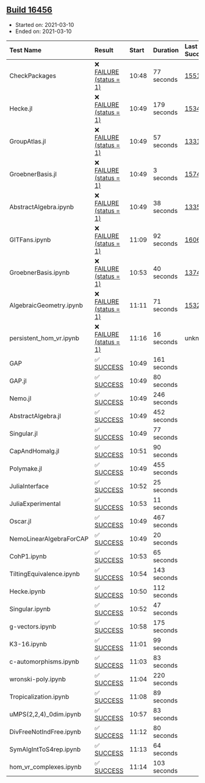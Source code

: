 ## [Build 16456](https://oscarci.mathematik.uni-kl.de/job/oscar/16456/)

* Started on: 2021-03-10
* Ended on: 2021-03-10

| Test Name    | Result | Start | Duration | Last Success | First Failure |
|:-------------|:-------|:------|:---------|:-------------|:--------------|
| CheckPackages | ❌ [FAILURE (status = 1)](https://oscarci.mathematik.uni-kl.de/job/oscar/16456/artifact/logs/build-16456/CheckPackages.log) | 10:48 | 77 seconds | [15514](https://oscarci.mathematik.uni-kl.de/job/oscar/15514/) | [15515](https://oscarci.mathematik.uni-kl.de/job/oscar/15515/) |
| Hecke.jl | ❌ [FAILURE (status = 1)](https://oscarci.mathematik.uni-kl.de/job/oscar/16456/artifact/logs/build-16456/Hecke.jl.log) | 10:49 | 179 seconds | [15344](https://oscarci.mathematik.uni-kl.de/job/oscar/15344/) | [15348](https://oscarci.mathematik.uni-kl.de/job/oscar/15348/) |
| GroupAtlas.jl | ❌ [FAILURE (status = 1)](https://oscarci.mathematik.uni-kl.de/job/oscar/16456/artifact/logs/build-16456/GroupAtlas.jl.log) | 10:49 | 57 seconds | [13311](https://oscarci.mathematik.uni-kl.de/job/oscar/13311/) | [13312](https://oscarci.mathematik.uni-kl.de/job/oscar/13312/) |
| GroebnerBasis.jl | ❌ [FAILURE (status = 1)](https://oscarci.mathematik.uni-kl.de/job/oscar/16456/artifact/logs/build-16456/GroebnerBasis.jl.log) | 10:49 | 3 seconds | [15745](https://oscarci.mathematik.uni-kl.de/job/oscar/15745/) | [15746](https://oscarci.mathematik.uni-kl.de/job/oscar/15746/) |
| AbstractAlgebra.ipynb | ❌ [FAILURE (status = 1)](https://oscarci.mathematik.uni-kl.de/job/oscar/16456/artifact/logs/build-16456/AbstractAlgebra.ipynb.log) | 10:49 | 38 seconds | [13355](https://oscarci.mathematik.uni-kl.de/job/oscar/13355/) | [13356](https://oscarci.mathematik.uni-kl.de/job/oscar/13356/) |
| GITFans.ipynb | ❌ [FAILURE (status = 1)](https://oscarci.mathematik.uni-kl.de/job/oscar/16456/artifact/logs/build-16456/GITFans.ipynb.log) | 11:09 | 92 seconds | [16068](https://oscarci.mathematik.uni-kl.de/job/oscar/16068/) | [16069](https://oscarci.mathematik.uni-kl.de/job/oscar/16069/) |
| GroebnerBasis.ipynb | ❌ [FAILURE (status = 1)](https://oscarci.mathematik.uni-kl.de/job/oscar/16456/artifact/logs/build-16456/GroebnerBasis.ipynb.log) | 10:53 | 40 seconds | [13748](https://oscarci.mathematik.uni-kl.de/job/oscar/13748/) | [13749](https://oscarci.mathematik.uni-kl.de/job/oscar/13749/) |
| AlgebraicGeometry.ipynb | ❌ [FAILURE (status = 1)](https://oscarci.mathematik.uni-kl.de/job/oscar/16456/artifact/logs/build-16456/AlgebraicGeometry.ipynb.log) | 11:11 | 71 seconds | [15322](https://oscarci.mathematik.uni-kl.de/job/oscar/15322/) | [15323](https://oscarci.mathematik.uni-kl.de/job/oscar/15323/) |
| persistent_hom_vr.ipynb | ❌ [FAILURE (status = 1)](https://oscarci.mathematik.uni-kl.de/job/oscar/16456/artifact/logs/build-16456/persistent_hom_vr.ipynb.log) | 11:16 | 16 seconds | unknown | unknown |
| GAP | ✅ [SUCCESS](https://oscarci.mathematik.uni-kl.de/job/oscar/16456/artifact/logs/build-16456/GAP.log) | 10:49 | 161 seconds |  |  |
| GAP.jl | ✅ [SUCCESS](https://oscarci.mathematik.uni-kl.de/job/oscar/16456/artifact/logs/build-16456/GAP.jl.log) | 10:49 | 80 seconds |  |  |
| Nemo.jl | ✅ [SUCCESS](https://oscarci.mathematik.uni-kl.de/job/oscar/16456/artifact/logs/build-16456/Nemo.jl.log) | 10:49 | 246 seconds |  |  |
| AbstractAlgebra.jl | ✅ [SUCCESS](https://oscarci.mathematik.uni-kl.de/job/oscar/16456/artifact/logs/build-16456/AbstractAlgebra.jl.log) | 10:49 | 452 seconds |  |  |
| Singular.jl | ✅ [SUCCESS](https://oscarci.mathematik.uni-kl.de/job/oscar/16456/artifact/logs/build-16456/Singular.jl.log) | 10:49 | 77 seconds |  |  |
| CapAndHomalg.jl | ✅ [SUCCESS](https://oscarci.mathematik.uni-kl.de/job/oscar/16456/artifact/logs/build-16456/CapAndHomalg.jl.log) | 10:51 | 90 seconds |  |  |
| Polymake.jl | ✅ [SUCCESS](https://oscarci.mathematik.uni-kl.de/job/oscar/16456/artifact/logs/build-16456/Polymake.jl.log) | 10:49 | 455 seconds |  |  |
| JuliaInterface | ✅ [SUCCESS](https://oscarci.mathematik.uni-kl.de/job/oscar/16456/artifact/logs/build-16456/JuliaInterface.log) | 10:52 | 25 seconds |  |  |
| JuliaExperimental | ✅ [SUCCESS](https://oscarci.mathematik.uni-kl.de/job/oscar/16456/artifact/logs/build-16456/JuliaExperimental.log) | 10:53 | 11 seconds |  |  |
| Oscar.jl | ✅ [SUCCESS](https://oscarci.mathematik.uni-kl.de/job/oscar/16456/artifact/logs/build-16456/Oscar.jl.log) | 10:49 | 467 seconds |  |  |
| NemoLinearAlgebraForCAP | ✅ [SUCCESS](https://oscarci.mathematik.uni-kl.de/job/oscar/16456/artifact/logs/build-16456/NemoLinearAlgebraForCAP.log) | 10:49 | 20 seconds |  |  |
| CohP1.ipynb | ✅ [SUCCESS](https://oscarci.mathematik.uni-kl.de/job/oscar/16456/artifact/logs/build-16456/CohP1.ipynb.log) | 10:53 | 65 seconds |  |  |
| TiltingEquivalence.ipynb | ✅ [SUCCESS](https://oscarci.mathematik.uni-kl.de/job/oscar/16456/artifact/logs/build-16456/TiltingEquivalence.ipynb.log) | 10:54 | 143 seconds |  |  |
| Hecke.ipynb | ✅ [SUCCESS](https://oscarci.mathematik.uni-kl.de/job/oscar/16456/artifact/logs/build-16456/Hecke.ipynb.log) | 10:50 | 112 seconds |  |  |
| Singular.ipynb | ✅ [SUCCESS](https://oscarci.mathematik.uni-kl.de/job/oscar/16456/artifact/logs/build-16456/Singular.ipynb.log) | 10:52 | 47 seconds |  |  |
| g-vectors.ipynb | ✅ [SUCCESS](https://oscarci.mathematik.uni-kl.de/job/oscar/16456/artifact/logs/build-16456/g-vectors.ipynb.log) | 10:58 | 175 seconds |  |  |
| K3-16.ipynb | ✅ [SUCCESS](https://oscarci.mathematik.uni-kl.de/job/oscar/16456/artifact/logs/build-16456/K3-16.ipynb.log) | 11:01 | 99 seconds |  |  |
| c-automorphisms.ipynb | ✅ [SUCCESS](https://oscarci.mathematik.uni-kl.de/job/oscar/16456/artifact/logs/build-16456/c-automorphisms.ipynb.log) | 11:03 | 83 seconds |  |  |
| wronski-poly.ipynb | ✅ [SUCCESS](https://oscarci.mathematik.uni-kl.de/job/oscar/16456/artifact/logs/build-16456/wronski-poly.ipynb.log) | 11:04 | 220 seconds |  |  |
| Tropicalization.ipynb | ✅ [SUCCESS](https://oscarci.mathematik.uni-kl.de/job/oscar/16456/artifact/logs/build-16456/Tropicalization.ipynb.log) | 11:08 | 89 seconds |  |  |
| uMPS(2,2,4)_0dim.ipynb | ✅ [SUCCESS](https://oscarci.mathematik.uni-kl.de/job/oscar/16456/artifact/logs/build-16456/uMPS-2-2-4-_0dim.ipynb.log) | 10:57 | 83 seconds |  |  |
| DivFreeNotIndFree.ipynb | ✅ [SUCCESS](https://oscarci.mathematik.uni-kl.de/job/oscar/16456/artifact/logs/build-16456/DivFreeNotIndFree.ipynb.log) | 11:12 | 80 seconds |  |  |
| SymAlgIntToS4rep.ipynb | ✅ [SUCCESS](https://oscarci.mathematik.uni-kl.de/job/oscar/16456/artifact/logs/build-16456/SymAlgIntToS4rep.ipynb.log) | 11:13 | 64 seconds |  |  |
| hom_vr_complexes.ipynb | ✅ [SUCCESS](https://oscarci.mathematik.uni-kl.de/job/oscar/16456/artifact/logs/build-16456/hom_vr_complexes.ipynb.log) | 11:14 | 103 seconds |  |  |
